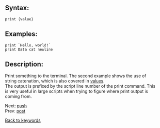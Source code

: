 ## Syntax:
`print {value}`
## Examples:
``print `Hello, world!` ``  
`print Data cat newline`

## Description:
Print something to the terminal. The second example shows the use of string catenation, which is also covered in [values]().  
The output is prefixed by the script line number of the print command. This is very useful in large scripts when trying to figure where print output is coming from.

Next: [push](push.md)  
Prev: [post](post.md)

[Back to keywords](../keywords.md)
